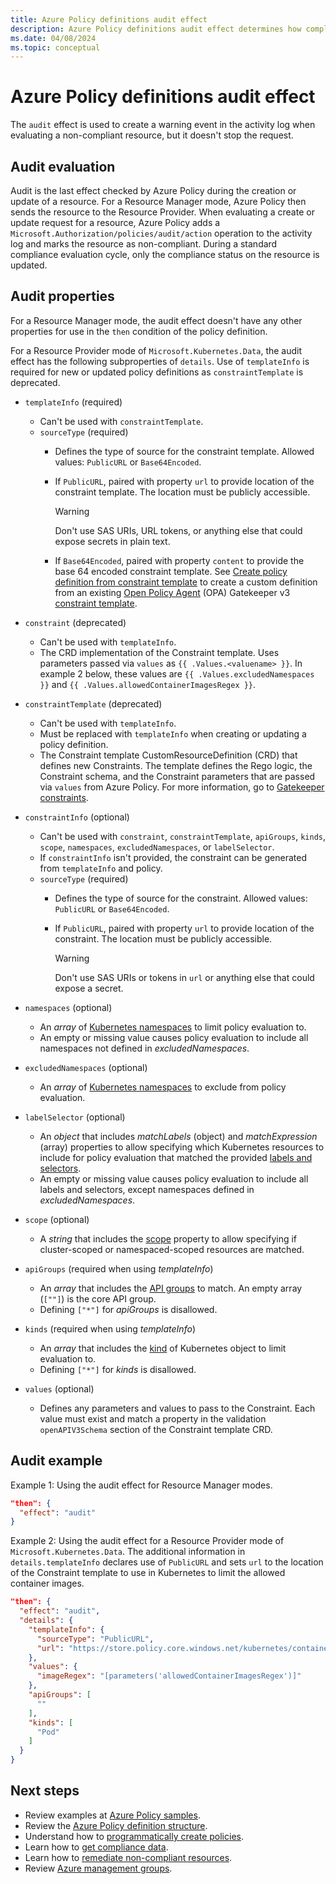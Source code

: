 ```yaml
---
title: Azure Policy definitions audit effect
description: Azure Policy definitions audit effect determines how compliance is managed and reported.
ms.date: 04/08/2024
ms.topic: conceptual
---
```


# Azure Policy definitions audit effect

The `audit` effect is used to create a warning event in the activity log when evaluating a non-compliant resource, but it doesn't stop the request.

## Audit evaluation

Audit is the last effect checked by Azure Policy during the creation or update of a resource. For a Resource Manager mode, Azure Policy then sends the resource to the Resource Provider. When evaluating a create or update request for a resource, Azure Policy adds a `Microsoft.Authorization/policies/audit/action` operation to the activity log and marks the resource as non-compliant. During a standard compliance evaluation cycle, only the compliance status on the resource is updated.

## Audit properties

For a Resource Manager mode, the audit effect doesn't have any other properties for use in the `then` condition of the policy definition.

For a Resource Provider mode of `Microsoft.Kubernetes.Data`, the audit effect has the following subproperties of `details`. Use of `templateInfo` is required for new or updated policy definitions as `constraintTemplate` is deprecated.

- `templateInfo` (required)
  - Can't be used with `constraintTemplate`.
  - `sourceType` (required)
    - Defines the type of source for the constraint template. Allowed values: `PublicURL` or `Base64Encoded`.
    - If `PublicURL`, paired with property `url` to provide location of the constraint template. The location must be publicly accessible.

      > [!WARNING]
      > Don't use SAS URIs, URL tokens, or anything else that could expose secrets in plain text.

    - If `Base64Encoded`, paired with property `content` to provide the base 64 encoded constraint template. See [Create policy definition from constraint template](../how-to/extension-for-vscode.md) to create a custom definition from an existing [Open Policy Agent](https://www.openpolicyagent.org/) (OPA) Gatekeeper v3 [constraint template](https://open-policy-agent.github.io/gatekeeper/website/docs/howto/#constraint-templates).
- `constraint` (deprecated)
  - Can't be used with `templateInfo`.
  - The CRD implementation of the Constraint template. Uses parameters passed via `values` as `{{ .Values.<valuename> }}`. In example 2 below, these values are    `{{ .Values.excludedNamespaces }}` and `{{ .Values.allowedContainerImagesRegex }}`.
- `constraintTemplate` (deprecated)
  - Can't be used with `templateInfo`.
  - Must be replaced with `templateInfo` when creating or updating a policy definition.
  - The Constraint template CustomResourceDefinition (CRD) that defines new Constraints. The template defines the Rego logic, the Constraint schema, and the Constraint parameters that are passed via `values` from Azure Policy. For more information, go to [Gatekeeper constraints](https://open-policy-agent.github.io/gatekeeper/website/docs/howto/#constraints).
- `constraintInfo` (optional)
  - Can't be used with `constraint`, `constraintTemplate`, `apiGroups`, `kinds`, `scope`, `namespaces`, `excludedNamespaces`, or `labelSelector`.
  - If `constraintInfo` isn't provided, the constraint can be generated from `templateInfo` and policy.
  - `sourceType` (required)
    - Defines the type of source for the constraint. Allowed values: `PublicURL` or `Base64Encoded`.
    - If `PublicURL`, paired with property `url` to provide location of the constraint. The location must be publicly accessible.

      > [!WARNING]
      > Don't use SAS URIs or tokens in `url` or anything else that could expose a secret.

- `namespaces` (optional)
  - An _array_ of
    [Kubernetes namespaces](https://kubernetes.io/docs/concepts/overview/working-with-objects/namespaces/)
    to limit policy evaluation to.
  - An empty or missing value causes policy evaluation to include all namespaces not defined in _excludedNamespaces_.
- `excludedNamespaces` (optional)
  - An _array_ of [Kubernetes namespaces](https://kubernetes.io/docs/concepts/overview/working-with-objects/namespaces/) to exclude from policy evaluation.
- `labelSelector` (optional)
  - An _object_ that includes _matchLabels_ (object) and _matchExpression_ (array) properties to allow specifying which Kubernetes resources to include for policy evaluation that matched the provided [labels and selectors](https://kubernetes.io/docs/concepts/overview/working-with-objects/labels/).
  - An empty or missing value causes policy evaluation to include all labels and selectors, except
    namespaces defined in _excludedNamespaces_.
- `scope` (optional)
  - A _string_ that includes the [scope](https://open-policy-agent.github.io/gatekeeper/website/docs/howto/#the-match-field) property to allow specifying if cluster-scoped or namespaced-scoped resources are matched.
- `apiGroups` (required when using _templateInfo_)
  - An _array_ that includes the [API groups](https://kubernetes.io/docs/reference/using-api/#api-groups) to match. An empty array (`[""]`) is the core API group.
  - Defining `["*"]` for _apiGroups_ is disallowed.
- `kinds` (required when using _templateInfo_)
  - An _array_ that includes the [kind](https://kubernetes.io/docs/concepts/overview/working-with-objects/kubernetes-objects/#required-fields)
    of Kubernetes object to limit evaluation to.
  - Defining `["*"]` for _kinds_ is disallowed.
- `values` (optional)
  - Defines any parameters and values to pass to the Constraint. Each value must exist and match a property in the validation `openAPIV3Schema` section of the Constraint template CRD.

## Audit example

Example 1: Using the audit effect for Resource Manager modes.

```json
"then": {
  "effect": "audit"
}
```

Example 2: Using the audit effect for a Resource Provider mode of `Microsoft.Kubernetes.Data`. The additional information in `details.templateInfo` declares use of `PublicURL` and sets `url` to the location of the Constraint template to use in Kubernetes to limit the allowed container images.

```json
"then": {
  "effect": "audit",
  "details": {
    "templateInfo": {
      "sourceType": "PublicURL",
      "url": "https://store.policy.core.windows.net/kubernetes/container-allowed-images/v1/template.yaml",
    },
    "values": {
      "imageRegex": "[parameters('allowedContainerImagesRegex')]"
    },
    "apiGroups": [
      ""
    ],
    "kinds": [
      "Pod"
    ]
  }
}
```

## Next steps

- Review examples at [Azure Policy samples](../samples/index.md).
- Review the [Azure Policy definition structure](definition-structure-basics.md).
- Understand how to [programmatically create policies](../how-to/programmatically-create.md).
- Learn how to [get compliance data](../how-to/get-compliance-data.md).
- Learn how to [remediate non-compliant resources](../how-to/remediate-resources.md).
- Review [Azure management groups](../../management-groups/overview.md).
